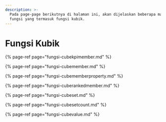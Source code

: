 ```yaml
---
description: >-
  Pada page-page berikutnya di halaman ini, akan dijelaskan beberapa macam
  fungsi yang termasuk fungsi kubik.
---
```


# Fungsi Kubik

{% page-ref page="fungsi-cubekpimember.md" %}

{% page-ref page="fungsi-cubemember.md" %}

{% page-ref page="fungsi-cubememberproperty.md" %}

{% page-ref page="fungsi-cuberankedmember.md" %}

{% page-ref page="fungsi-cubeset.md" %}

{% page-ref page="fungsi-cubesetcount.md" %}

{% page-ref page="fungsi-cubevalue.md" %}

